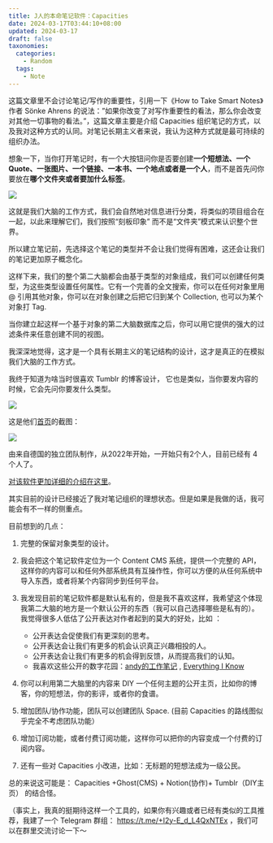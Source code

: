 ```yaml
---
title: J人的本命笔记软件：Capacities
date: 2024-03-17T03:44:10+08:00
updated: 2024-03-17
draft: false
taxonomies:
  categories:
    - Random
  tags:
    - Note
---
```


这篇文章里不会讨论笔记/写作的重要性，引用一下《How to Take Smart Notes》作者 Sönke Ahrens 的说法：”如果你改变了对写作重要性的看法，那么你会改变对其他一切事物的看法。”，这篇文章主要是介绍 Capacities 组织笔记的方式，以及我对这种方式的认同。对笔记长期主义者来说，我认为这种方式就是最可持续的组织办法。

想象一下，当你打开笔记时，有一个大按钮问你是否要创建**一个短想法、一个 Quote、一张图片、一个链接、一本书、一个地点或者是一个人**，而不是首先问你要放在**哪个文件夹或者要加什么标签**。

![](https://files.owenyoung.com/file/owen-blog/2024-03-16-195324.png)

这就是我们大脑的工作方式，我们会自然地对信息进行分类，将类似的项目组合在一起，以此来理解它们，我们按照“刻板印象” 而不是“文件夹”模式来认识整个世界。

所以建立笔记前，先选择这个笔记的类型并不会让我们觉得有困难，这还会让我们的笔记更加原子概念化。

这样下来，我们的整个第二大脑都会由基于类型的对象组成，我们可以创建任何类型，为这些类型设置任何属性。它有一个完善的全文搜索，你可以在任何对象里用 @ 引用其他对象，你可以在对象创建之后把它归到某个 Collection, 也可以为某个对象打 Tag.

当你建立起这样一个基于对象的第二大脑数据库之后，你可以用它提供的强大的过滤条件来任意创建不同的视图。

<!-- more -->

我深深地觉得，这才是一个具有长期主义的笔记结构的设计，这才是真正的在模拟我们大脑的工作方式。

我终于知道为啥当时很喜欢 Tumblr 的博客设计， 它也是类似，当你要发内容的时候，它会先问你要发什么类型。

![](https://files.owenyoung.com/file/owen-blog/2024-03-16-195749.png)

这是他们[首页](https://capacities.io/)的截图：

![](https://files.owenyoung.com/file/owen-blog/2024-03-16-195214.png)

由来自德国的独立团队制作，从2022年开始，一开始只有2个人，目前已经有 4 个人了。

[对该软件更加详细的介绍在这里](https://docs.capacities.io/)。

其实目前的设计已经接近了我对笔记组织的理想状态。但是如果是我做的话，我可能会有不一样的侧重点。

目前想到的几点：

1. 完整的保留对象类型的设计。

2. 我会把这个笔记软件定位为一个 Content CMS 系统，提供一个完整的 API，这样你的内容可以和任何外部系统具有互操作性，你可以方便的从任何系统中导入东西，或者将某个内容同步到任何平台。

3. 我发现目前的笔记软件都是默认私有的，但是我不喜欢这样，我希望这个体现我第二大脑的地方是一个默认公开的东西（我可以自己选择哪些是私有的）。我觉得很多人低估了公开表达对作者起到的莫大的好处，比如
   ：

   - 公开表达会促使我们有更深刻的思考。
   - 公开表达会让我们有更多的机会认识真正兴趣相投的人。
   - 公开表达会让我们有更多的机会得到反馈，从而提高我们的认知。
   - 我喜欢这些公开的数字花园：[andy的工作笔记](https://notes.andymatuschak.org/About_these_notes) , [Everything I Know](https://wiki.nikiv.dev/)

4. 你可以利用第二大脑里的内容来 DIY 一个任何主题的公开主页，比如你的博客，你的短想法，你的影评，或者你的食谱。

5. 增加团队/协作功能，团队可以创建团队 Space. (目前 Capacities 的路线图似乎完全不考虑团队功能）

6. 增加订阅功能，或者付费订阅功能，这样你可以把你的内容变成一个付费的订阅内容。

7. 还有一些对 Capacities 小改进，比如：无标题的短想法成为一级公民。

总的来说这可能是： Capacities +Ghost(CMS) + Notion(协作)+ Tumblr（DIY主页） 的结合怪。

（事实上，我真的挺期待这样一个工具的，如果你有兴趣或者已经有类似的工具推荐，我建了一个 Telegram 群组： <https://t.me/+I2y-E_d_L4QxNTEx> ，我们可以在群里交流讨论一下～
